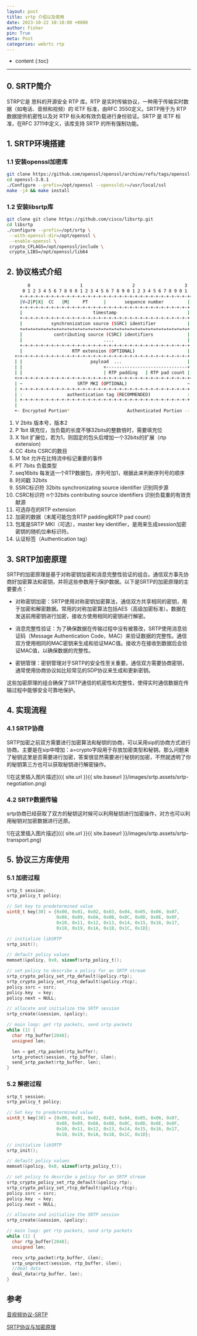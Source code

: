 ```yaml
---
layout: post
title: srtp 介绍以及使用
date: 2023-10-22 10:10:00 +0800
author: Fisher
pin: True
meta: Post
categories: webrtc rtp
---
```



* content
{:toc}

---


## 0. SRTP简介

STRP它是 思科的开源安全 RTP 库。RTP 是实时传输协议，一种用于传输实时数据（如电话、音频和视频）的 IETF 标准，由RFC 3550定义。SRTP用于为 RTP 数据提供机密性以及对 RTP 标头和有效负载进行身份验证。SRTP 是 IETF 标准，在RFC 3711中定义，该库支持 SRTP 的所有强制功能。

## 1. SRTP环境搭建

### 1.1 安装openssl加密库

```bash
git clone https://github.com/openssl/openssl/archive/refs/tags/openssl-3.0.1.tar.gz
cd openssl-3.0.1
./Configure --prefix=/opt/openssl --openssldir=/usr/local/ssl
make -j4 && make install
```



### 1.2 安装libsrtp库

```bash
git clone git clone https://github.com/cisco/libsrtp.git
cd libsrtp
./configure --prefix=/opt/srtp \
 --with-openssl-dir=/opt/openssl \
 --enable-openssl \
 crypto_CFLAGS=/opt/openssl/include \
 crypto_LIBS=/opt/openssl/lib64
```



## 2. 协议格式介绍

```bash
        0                   1                   2                   3
      0 1 2 3 4 5 6 7 8 9 0 1 2 3 4 5 6 7 8 9 0 1 2 3 4 5 6 7 8 9 0 1
     +-+-+-+-+-+-+-+-+-+-+-+-+-+-+-+-+-+-+-+-+-+-+-+-+-+-+-+-+-+-+-+-+<+
     |V=2|P|X|  CC   |M|     PT      |       sequence number         | |
     +-+-+-+-+-+-+-+-+-+-+-+-+-+-+-+-+-+-+-+-+-+-+-+-+-+-+-+-+-+-+-+-+ |
     |                           timestamp                           | |
     +-+-+-+-+-+-+-+-+-+-+-+-+-+-+-+-+-+-+-+-+-+-+-+-+-+-+-+-+-+-+-+-+ |
     |           synchronization source (SSRC) identifier            | |
     +=+=+=+=+=+=+=+=+=+=+=+=+=+=+=+=+=+=+=+=+=+=+=+=+=+=+=+=+=+=+=+=+ |
     |            contributing source (CSRC) identifiers             | |
     |                               ....                            | |
     +-+-+-+-+-+-+-+-+-+-+-+-+-+-+-+-+-+-+-+-+-+-+-+-+-+-+-+-+-+-+-+-+ |
     |                   RTP extension (OPTIONAL)                    | |
   +>+-+-+-+-+-+-+-+-+-+-+-+-+-+-+-+-+-+-+-+-+-+-+-+-+-+-+-+-+-+-+-+-+ |
   | |                          payload  ...                         | |
   | |                               +-------------------------------+ |
   | |                               | RTP padding   | RTP pad count | |
   +>+-+-+-+-+-+-+-+-+-+-+-+-+-+-+-+-+-+-+-+-+-+-+-+-+-+-+-+-+-+-+-+-+<+
   | ~                     SRTP MKI (OPTIONAL)                       ~ |
   | +-+-+-+-+-+-+-+-+-+-+-+-+-+-+-+-+-+-+-+-+-+-+-+-+-+-+-+-+-+-+-+-+ |
   | :                 authentication tag (RECOMMENDED)              : |
   | +-+-+-+-+-+-+-+-+-+-+-+-+-+-+-+-+-+-+-+-+-+-+-+-+-+-+-+-+-+-+-+-+ |
   |                                                                   |
   +- Encrypted Portion*                      Authenticated Portion ---+
```

1. V 2bits 版本号，版本2
2. P 1bit 填充位，当负载的长度不够32bits的整数倍时，需要填充位
3. X 1bit 扩展位，若为1，则固定的包头后增加一个32bits的扩展（rtp extension)
4. CC 4bits CSRC的数目
5. M 1bit 允许在比特流中标记重要的事件
6. PT 7bits 负载类型
7. seq16bits 每发送一个RTP数据包，序列号加1，根据此来判断序列号的顺序
8. 时间戳 32bits
9. SSRC标识符 32bits synchronizating source identifier 识别同步源
10. CSRC标识符 n个32bits contributing source identifiers 识别负载重的有效贡献源
11. 可选存在的RTP extension
12. 加密的数据（末尾可能包含RTP padding和RTP pad count）
13. 包尾是SRTP MKI（可选），master key identifier，是用来生成session加密密钥的随机位串标识符。
13. 认证标签（Authentication tag）



## 3. SRTP加密原理

SRTP的加密原理是基于对称密钥加密和消息完整性验证的组合。通信双方事先协商好加密算法和密钥，并将这些参数用于保护数据。以下是SRTP的加密原理的主要要点：

- 对称密钥加密：SRTP使用对称密钥加密算法，通信双方共享相同的密钥，用于加密和解密数据。常用的对称加密算法包括AES（高级加密标准）。数据在发送前用密钥进行加密，接收方使用相同的密钥进行解密。

- 消息完整性验证：为了确保数据在传输过程中没有被篡改，SRTP使用消息验证码（Message Authentication Code，MAC）来验证数据的完整性。通信双方使用相同的MAC密钥来生成和验证MAC值。接收方在接收到数据后会验证MAC值，以确保数据的完整性。

- 密钥管理：密钥管理对于SRTP的安全性至关重要。通信双方需要协商密钥，通常使用协商协议如比较常见的SDP协议来生成和更新密钥。

这些加密原理的组合确保了SRTP通信的机密性和完整性，使得实时通信数据在传输过程中能够安全可靠地保护。



## 4. 实现流程

### 4.1 SRTP协商

SRTP加密之前双方需要进行加密算法和秘钥的协商，可以采用sip的协商方式进行协商。主要是在sip中增加：a=crypto字段用于存放加密类型和秘钥。那么问题来了秘钥这里是否需要进行加密，答案很显然需要进行秘钥的加密，不然就透明了你的秘钥第三方也可以获取秘钥进行解密操作。

![在这里插入图片描述]({{ site.url }}{{ site.baseurl }}/images/srtp.assets/srtp-negotiation.png)



### 4.2 SRTP数据传输

srtp协商已经获取了双方的秘钥这时候可以利用秘钥进行加密操作，对方也可以利用秘钥对加密数据进行还原。

![在这里插入图片描述]({{ site.url }}{{ site.baseurl }}/images/srtp.assets/srtp-transport.png)



## 5. 协议三方库使用

### 5.1 加密过程

```c
srtp_t session;
srtp_policy_t policy;

// Set key to predetermined value
uint8_t key[30] = {0x00, 0x01, 0x02, 0x03, 0x04, 0x05, 0x06, 0x07,
                   0x08, 0x09, 0x0A, 0x0B, 0x0C, 0x0D, 0x0E, 0x0F,
                   0x10, 0x11, 0x12, 0x13, 0x14, 0x15, 0x16, 0x17,
                   0x18, 0x19, 0x1A, 0x1B, 0x1C, 0x1D};

// initialize libSRTP
srtp_init();

// default policy values
memset(&policy, 0x0, sizeof(srtp_policy_t));

// set policy to describe a policy for an SRTP stream
srtp_crypto_policy_set_rtp_default(&policy.rtp);
srtp_crypto_policy_set_rtcp_default(&policy.rtcp);
policy.ssrc = ssrc;
policy.key  = key;
policy.next = NULL;

// allocate and initialize the SRTP session
srtp_create(&session, &policy);

// main loop: get rtp packets, send srtp packets
while (1) {
  char rtp_buffer[2048];
  unsigned len;

  len = get_rtp_packet(rtp_buffer);
  srtp_protect(session, rtp_buffer, &len);
  send_srtp_packet(rtp_buffer, len);
}
```



### 5.2 解密过程

```c
srtp_t session;
srtp_policy_t policy;

// Set key to predetermined value
uint8_t key[30] = {0x00, 0x01, 0x02, 0x03, 0x04, 0x05, 0x06, 0x07,
                   0x08, 0x09, 0x0A, 0x0B, 0x0C, 0x0D, 0x0E, 0x0F,
                   0x10, 0x11, 0x12, 0x13, 0x14, 0x15, 0x16, 0x17,
                   0x18, 0x19, 0x1A, 0x1B, 0x1C, 0x1D};

// initialize libSRTP
srtp_init();

// default policy values
memset(&policy, 0x0, sizeof(srtp_policy_t));

// set policy to describe a policy for an SRTP stream
srtp_crypto_policy_set_rtp_default(&policy.rtp);
srtp_crypto_policy_set_rtcp_default(&policy.rtcp);
policy.ssrc = ssrc;
policy.key  = key;
policy.next = NULL;

// allocate and initialize the SRTP session
srtp_create(&session, &policy);

// main loop: get rtp packets, send srtp packets
while (1) {
  char rtp_buffer[2048];
  unsigned len;

  recv_srtp_packet(rtp_buffer, &len);
  srtp_unprotect(session, rtp_buffer, &len);
  //deal data
  deal_data(rtp_buffer, len);
}
```



## 参考

[音视频协议-SRTP](https://blog.csdn.net/qq_38731735/article/details/121579444)

[SRTP协议与加密原理](https://blog.csdn.net/qq_38731735/article/details/133581829?utm_medium=distribute.pc_relevant.none-task-blog-2~default~baidujs_baidulandingword~default-0-133581829-blog-121579444.235^v38^pc_relevant_default_base&spm=1001.2101.3001.4242.1&utm_relevant_index=3)